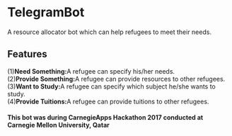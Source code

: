 # TelegramBot
A resource allocator bot which can help refugees to meet their needs.

## Features
(1)<b>Need Something:</b>A refugee can specify his/her needs.<br>
(2)<b>Provide Something:</b>A refugee can provide resources to other refugees.<br>
(3)<b>Want to Study:</b>A refugee can specify which subject he/she wants to study.<br>
(4)<b>Provide Tuitions:</b>A refugee can provide tuitions to other refugees.<br>

#### This bot was during CarnegieApps Hackathon 2017 conducted at Carnegie Mellon University, Qatar
